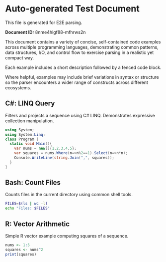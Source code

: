 # Auto-generated Test Document

This file is generated for E2E parsing.

**Document ID:** 8nme4higf88-mfhrws2n

This document contains a variety of concise, self-contained code examples across multiple programming languages, demonstrating common patterns, data structures, I/O, and control flow to exercise parsing in a realistic yet compact way.

Each example includes a short description followed by a fenced code block.

Where helpful, examples may include brief variations in syntax or structure so the parser encounters a wider range of constructs across different ecosystems.

## C#: LINQ Query

Filters and projects a sequence using C# LINQ. Demonstrates expressive collection manipulation.

```csharp
using System;
using System.Linq;
class Program {
  static void Main(){
    var nums = new[]{1,2,3,4,5};
    var squares = nums.Where(n=>n%2==1).Select(n=>n*n);
    Console.WriteLine(string.Join(",", squares));
  }
}
```


## Bash: Count Files

Counts files in the current directory using common shell tools.

```bash
FILES=$(ls | wc -l)
echo "Files: $FILES"
```


## R: Vector Arithmetic

Simple R vector example computing squares of a sequence.

```r
nums <- 1:5
squares <- nums^2
print(squares)
```


